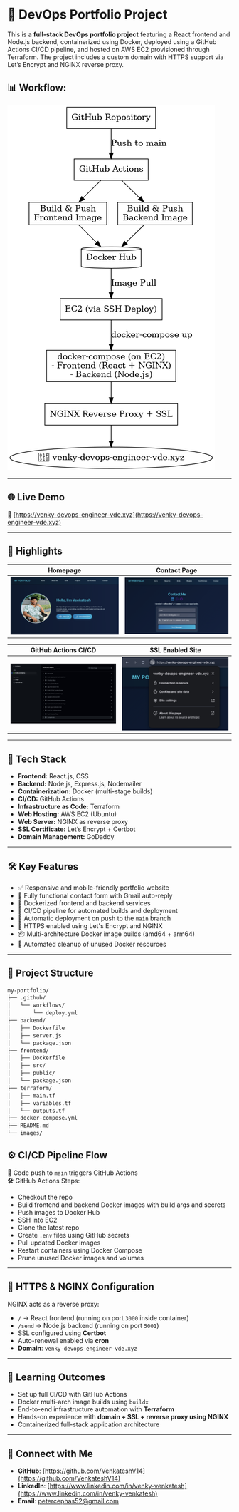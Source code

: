 # 🚀 DevOps Portfolio Project

This is a **full-stack DevOps portfolio project** featuring a React frontend and Node.js backend, containerized using Docker, deployed using a GitHub Actions CI/CD pipeline, and hosted on AWS EC2 provisioned through Terraform. The project includes a custom domain with HTTPS support via Let’s Encrypt and NGINX reverse proxy.

## 📊 Workflow:
![Flow Chart](./images/flow-chart.png)

---

## 🌐 Live Demo

🔗 [https://venky-devops-engineer-vde.xyz](https://venky-devops-engineer-vde.xyz)

---

## 📸 Highlights 

| Homepage | Contact Page |
|----------|--------------|
| <img src="./images/home.JPG" width="400"/> | <img src="./images/contact.JPG" width="400"/> |

| GitHub Actions CI/CD | SSL Enabled Site |
|----------------------|------------------|
| <img src="./images/github-actions.JPG" width="400"/> | <img src="./images/ssl.JPG" width="400"/> |


---

## 🧱 Tech Stack

- **Frontend:** React.js, CSS
- **Backend:** Node.js, Express.js, Nodemailer
- **Containerization:** Docker (multi-stage builds)
- **CI/CD:** GitHub Actions
- **Infrastructure as Code:** Terraform
- **Web Hosting:** AWS EC2 (Ubuntu)
- **Web Server:** NGINX as reverse proxy
- **SSL Certificate:** Let’s Encrypt + Certbot
- **Domain Management:** GoDaddy

---

## 🛠️ Key Features

- ✅ Responsive and mobile-friendly portfolio website
- 📩 Fully functional contact form with Gmail auto-reply
- 🐳 Dockerized frontend and backend services
- 🔁 CI/CD pipeline for automated builds and deployment
- 🚀 Automatic deployment on push to the `main` branch
- 🔐 HTTPS enabled using Let's Encrypt and NGINX
- 📦 Multi-architecture Docker image builds (amd64 + arm64)
- 🧹 Automated cleanup of unused Docker resources

---

## 📂 Project Structure
```bash
my-portfolio/
├── .github/
│   └── workflows/
│       └── deploy.yml               
├── backend/
│   ├── Dockerfile
│   ├── server.js
│   └── package.json
├── frontend/
│   ├── Dockerfile
│   ├── src/
│   ├── public/
│   └── package.json
├── terraform/
│   ├── main.tf
│   ├── variables.tf
│   └── outputs.tf
├── docker-compose.yml             
├── README.md
└── images/  
```                  

## ⚙️ CI/CD Pipeline Flow

🚀 Code push to `main` triggers GitHub Actions  
🛠 GitHub Actions Steps:  
- Checkout the repo  
- Build frontend and backend Docker images with build args and secrets  
- Push images to Docker Hub  
- SSH into EC2  
- Clone the latest repo  
- Create `.env` files using GitHub secrets  
- Pull updated Docker images  
- Restart containers using Docker Compose  
- Prune unused Docker images and volumes  

---

## 🔐 HTTPS & NGINX Configuration

NGINX acts as a reverse proxy:  
- `/` → React frontend (running on port `3000` inside container)  
- `/send` → Node.js backend (running on port `5001`)  
- SSL configured using **Certbot**  
- Auto-renewal enabled via **cron**  
- **Domain**: `venky-devops-engineer-vde.xyz`  

---

## 🧠 Learning Outcomes

- Set up full CI/CD with GitHub Actions  
- Docker multi-arch image builds using `buildx`  
- End-to-end infrastructure automation with **Terraform**  
- Hands-on experience with **domain + SSL + reverse proxy using NGINX**  
- Containerized full-stack application architecture  

---

## 🤝 Connect with Me

- **GitHub**: [https://github.com/VenkateshV14](https://github.com/VenkateshV14)  
- **LinkedIn**: [https://www.linkedin.com/in/venky-venkatesh](https://www.linkedin.com/in/venky-venkatesh)  
- **Email**: [petercephas52@gmail.com](mailto:petercephas52@gmail.com)
